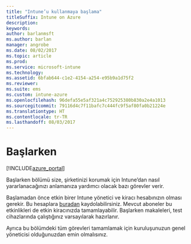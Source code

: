 ```yaml
---
title: "Intune’u kullanmaya başlama"
titleSuffix: Intune on Azure
description: 
keywords: 
author: barlanmsft
ms.author: barlan
manager: angrobe
ms.date: 08/02/2017
ms.topic: article
ms.prod: 
ms.service: microsoft-intune
ms.technology: 
ms.assetid: 6bfab644-c1e2-4154-a254-e95b9a1d75f2
ms.reviewer: 
ms.suite: ems
ms.custom: intune-azure
ms.openlocfilehash: 96defa55e5af321a4c752925380b830a2e4a1013
ms.sourcegitcommit: 79116d4c7f11bafc7c444fc9f5af80fa0b21224e
ms.translationtype: HT
ms.contentlocale: tr-TR
ms.lasthandoff: 08/03/2017
---
```

# <a name="get-started"></a>Başlarken

[!INCLUDE[azure_portal](./includes/azure_portal.md)]

Başlarken bölümü size, şirketinizi korumak için Intune’dan nasıl yararlanacağınızı anlamanıza yardımcı olacak bazı görevler verir. 

Başlamadan önce etkin birer Intune yönetici ve kiracı hesabınızın olması gerekir. Bu hesaplara [buradan](https://portal.office.com/Signup/Signup.aspx?OfferId=40BE278A-DFD1-470a-9EF7-9F2596EA7FF9&dl=INTUNE_A&ali=1#0%20) kaydolabilirsiniz. Mevcut aboneler bu etkinlikleri de etkin kiracınızda tamamlayabilir. Başlarken makaleleri, test cihazlarında çalıştığınız varsayılarak hazırlanır. 

Ayrıca bu bölümdeki tüm görevleri tamamlamak için kuruluşunuzun genel yöneticisi olduğunuzdan emin olmalısınız. 
